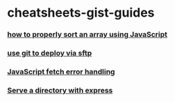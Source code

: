 # cheatsheets-gist-guides

### [how to properly sort an array using JavaScript](https://gist.github.com/jasenmichael/383a171597c30acfb619478c8aea969a)

### [use git to deploy via sftp](https://gist.github.com/jasenmichael/f2ae36bee6cab564309c9b762485611f)

### [JavaScript fetch error handling](https://gist.github.com/jasenmichael/5f96a16250be49d900cb1182b8d0890b)

### [Serve a directory with express](https://gist.github.com/jasenmichael/6a0b7d03d38f67c772f1e15a073e0645)
